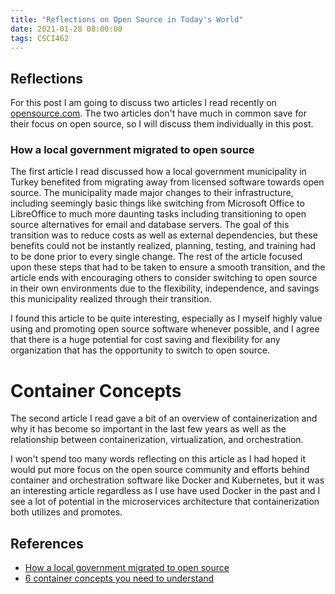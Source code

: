 ```yaml
---
title: "Reflections on Open Source in Today's World"
date: 2021-01-28 08:00:00
tags: CSCI462
---
```


## Reflections

For this post I am going to discuss two articles I read recently on [opensource.com](https://opensource.com).
The two articles don't have much in common save for their focus on open source, so I will discuss them individually in this post.

### How a local government migrated to open source

The first article I read discussed how a local government municipality in Turkey benefited from migrating away from licensed software towards open source.
The municipality made major changes to their infrastructure, including seemingly basic things like switching from Microsoft Office to LibreOffice to much more daunting tasks including transitioning to open source alternatives for email and database servers.
The goal of this transition was to reduce costs as well as external dependencies, but these benefits could not be instantly realized, planning, testing, and training had to be done prior to every single change.
The rest of the article focused upon these steps that had to be taken to ensure a smooth transition, and the article ends with encouraging others to consider switching to open source in their own environments due to the flexibility, independence, and savings this municipality realized through their transition.

I found this article to be quite interesting, especially as I myself highly value using and promoting open source software whenever possible, and I agree that there is a huge potential for cost saving and flexibility for any organization that has the opportunity to switch to open source.

# Container Concepts

The second article I read gave a bit of an overview of containerization and why it has become so important in the last few years as well as the relationship between containerization, virtualization, and orchestration.

I won't spend too many words reflecting on this article as I had hoped it would put more focus on the open source community and efforts behind container and orchestration software like Docker and Kubernetes, but it was an interesting article regardless as I use have used Docker in the past and I see a lot of potential in the microservices architecture that containerization both utilizes and promotes.

## References

- [How a local government migrated to open source](https://opensource.com/article/20/8/linux-government)
- [6 container concepts you need to understand](https://opensource.com/article/20/12/containers-101)
